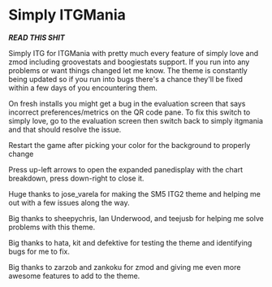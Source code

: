 # Simply ITGMania 
*****READ THIS SHIT*****

Simply ITG for ITGMania with pretty much every feature of simply love and zmod including groovestats and boogiestats support. If you run into any problems or want things changed let me know. The theme is constantly being updated so if you run into bugs there's a chance they'll be fixed within a few days of you encountering them.

On fresh installs you might get a bug in the evaluation screen that says incorrect preferences/metrics on the QR code pane. To fix this switch to simply love, go to the evaluation screen then switch back to simply itgmania and that should resolve the issue.

Restart the game after picking your color for the background to properly change

Press up-left arrows to open the expanded panedisplay with the chart breakdown, press down-right to close it.

Huge thanks to jose_varela for making the SM5 ITG2 theme and helping me out with a few issues along the way.

Big thanks to sheepychris, Ian Underwood, and teejusb for helping me solve problems with this theme. 

Big thanks to hata, kit and defektive for testing the theme and identifying bugs for me to fix.

Big thanks to zarzob and zankoku for zmod and giving me even more awesome features to add to the theme.
